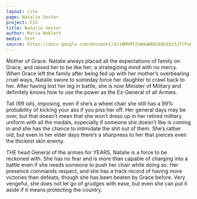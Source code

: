```yaml
---
layout: cite
page: Natalie Vester
project: F15
title: Natalie Vester
author: Maria Neblett
media: Text
source: https://docs.google.com/document/d/1NMVMtZvW4wWAQiEWsEbz5JTrPyHgKU9KS8RNLc1lGoE/edit?usp=sharing
---
```

Mother of Grace. Natalie always placed all the expectations of family on Grace, and raised her to be like her; a strategizing mind with no mercy. When Grace left the family after being fed up with her mother’s overbearing cruel ways, Natalie swore to someday force her daughter to crawl back to her. After having lost her leg in battle, she is now Minister of Military and definitely knows how to use the power as the Ex-General of all Armies.

Tall (6ft ish), imposing, even if she’s a wheel chair she still has a 99% probability of kicking your ass if you piss her off.  Her general days may be over, but that doesn’t mean that she won’t dress up in her retired military uniform with all the medals, especially if someone she doesn’t like is coming in and she has the chance to intimidate the shit out of them. She’s rather old, but even in her elder days there’s a sharpness to her that pierces even the thickest skin enemy.

THE head General of the armies for YEARS, Natalie is a force to be reckoned with. She has no fear and is more than capable of charging into a battle even if she needs someone to push her chair while doing so. Her presence commands respect, and she has a track record of having more victories than defeats, though she has been beaten by Grace before. Very vengeful, she does not let go of grudges with ease, but even she can put it aside if it means protecting the country.
